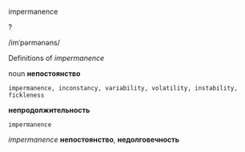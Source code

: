 impermanence

?

/imˈpərmənəns/

Definitions of _impermanence_

noun
**непостоянство**

    impermanence, inconstancy, variability, volatility, instability, fickleness
**непродолжительность**

    impermanence

_impermanence_
**непостоянство**, **недолговечность**